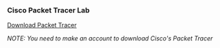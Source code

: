 ### Cisco Packet Tracer Lab 

[Download Packet Tracer](https://www.netacad.com/resources/lab-downloads?courseLang=en-US)

*NOTE: You need to make an account to download Cisco's Packet Tracer* 

